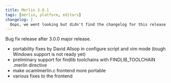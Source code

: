 ```yaml
---
title: Merlin 3.0.1
tags: [merlin, platform, editors]
changelog: |
  Oops, we went looking but didn't find the changelog for this release 🙈
---
```


Bug fix release after 3.0.0 major release.
- portability fixes by David Allsop in configure script and vim mode
(tough Windows support is not ready yet)
- preliminary support for findlib toolchains with FINDLIB_TOOLCHAIN .merlin
directive
- make ocamlmerlin.c frontend more portable
- various fixes to the frontend